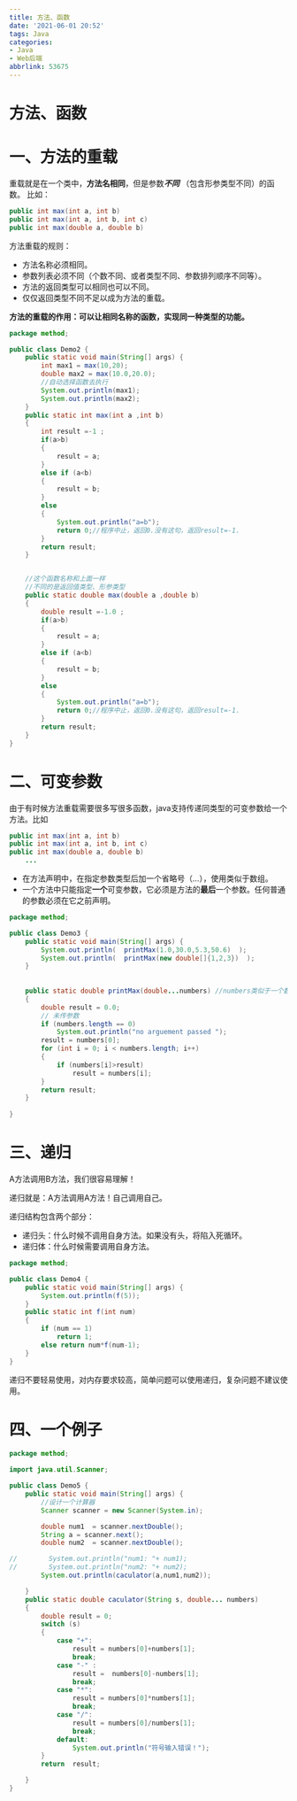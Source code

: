```yaml
---
title: 方法、函数
date: '2021-06-01 20:52'
tags: Java
categories: 
- Java
- Web后端
abbrlink: 53675
---
```

<meta name="referrer" content="no-referrer" />

# 方法、函数

# 一、方法的重载

重载就是在一个类中，**方法名相同**，但是参数***不同***  （包含形参类型不同）的函数。 比如：

```java
public int max(int a, int b)
public int max(int a, int b, int c)
public int max(double a, double b)
```

方法重载的规则：

- 方法名称必须相同。
- 参数列表必须不同（个数不同、或者类型不同、参数排列顺序不同等）。
- 方法的返回类型可以相同也可以不同。
- 仅仅返回类型不同不足以成为方法的重载。

**方法的重载的作用：可以让相同名称的函数，实现同一种类型的功能。**

```java
package method;

public class Demo2 {
    public static void main(String[] args) {
        int max1 = max(10,20);
        double max2 = max(10.0,20.0);
        //自动选择函数去执行
        System.out.println(max1);
        System.out.println(max2);
    }
    public static int max(int a ,int b)
    {
        int result =-1 ;
        if(a>b)
        {
            result = a;
        }
        else if (a<b)
        {
            result = b;
        }
        else
        {
            System.out.println("a=b");
            return 0;//程序中止，返回0.没有这句，返回result=-1.
        }
        return result;
    }


    //这个函数名称和上面一样
    //不同的是返回值类型、形参类型
    public static double max(double a ,double b)
    {
        double result =-1.0 ;
        if(a>b)
        {
            result = a;
        }
        else if (a<b)
        {
            result = b;
        }
        else
        {
            System.out.println("a=b");
            return 0;//程序中止，返回0.没有这句，返回result=-1.
        }
        return result;
    }
}

```



# 二、可变参数

由于有时候方法重载需要很多写很多函数，java支持传递同类型的可变参数给一个方法。比如

```java
public int max(int a, int b)
public int max(int a, int b, int c)
public int max(double a, double b)
    ...
```

- 在方法声明中，在指定参数类型后加一个省略号（...），使用类似于数组。
- 一个方法中只能指定**一个**可变参数，它必须是方法的**最后**一个参数。任何普通的参数必须在它之前声明。

```java
package method;

public class Demo3 {
    public static void main(String[] args) {
        System.out.println(  printMax(1.0,30.0,5.3,50.6)  );
        System.out.println(  printMax(new double[]{1,2,3})  );
    }
    
    
    public static double printMax(double...numbers) //numbers类似于一个数组
    {
        double result = 0.0;
        // 未传参数
        if (numbers.length == 0)
            System.out.println("no arguement passed ");
        result = numbers[0];
        for (int i = 0; i < numbers.length; i++)
        {
            if (numbers[i]>result)
                result = numbers[i];
        }
        return result;
    }
    
}

```



# 三、递归

A方法调用B方法，我们很容易理解！

递归就是：A方法调用A方法！自己调用自己。

递归结构包含两个部分：

- 递归头：什么时候不调用自身方法。如果没有头，将陷入死循环。
- 递归体：什么时候需要调用自身方法。

```java
package method;

public class Demo4 {
    public static void main(String[] args) {
        System.out.println(f(5));
    }
    public static int f(int num)
    {
        if (num == 1)
            return 1;
        else return num*f(num-1);
    }
}

```

递归不要轻易使用，对内存要求较高，简单问题可以使用递归，复杂问题不建议使用。

# 四、一个例子

```java
package method;

import java.util.Scanner;

public class Demo5 {
    public static void main(String[] args) {
        //设计一个计算器
        Scanner scanner = new Scanner(System.in);

        double num1  = scanner.nextDouble();
        String a = scanner.next();
        double num2  = scanner.nextDouble();

//        System.out.println("num1: "+ num1);
//        System.out.println("num2: "+ num2);
        System.out.println(caculator(a,num1,num2));

    }
    public static double caculator(String s, double... numbers)
    {
        double result = 0;
        switch (s)
        {
            case "+":
                result = numbers[0]+numbers[1];
                break;
            case "-" :
                result =  numbers[0]-numbers[1];
                break;
            case "*":
                result = numbers[0]*numbers[1];
                break;
            case "/":
                result = numbers[0]/numbers[1];
                break;
            default:
                System.out.println("符号输入错误！");
        }
        return  result;

    }
}

```


